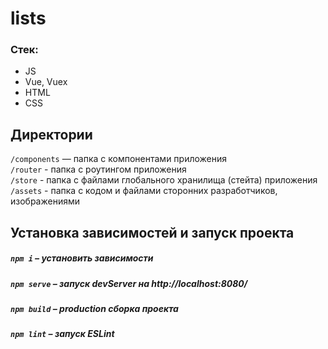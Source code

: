 # lists

[//]: # ([Ссылка на проект на Vercel]&#40;https://lists-nqgzhcg48-dariy-iva.vercel.app/#/&#41;  )

### Стек:

* JS
* Vue, Vuex
* HTML
* CSS

## Директории

`/components` — папка с компонентами приложения  
`/router` - папка с роутингом приложения  
`/store` - папка с файлами глобального хранилища (стейта) приложения  
`/assets` - папка с кодом и файлами сторонних разработчиков, изображениями

## Установка зависимостей и запуск проекта

##### `npm i` – установить зависимости

##### `npm serve` – запуск devServer на http://localhost:8080/

##### `npm build` – production сборка проекта

##### `npm lint` – запуск ESLint
